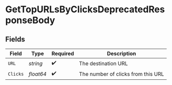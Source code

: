 # GetTopURLsByClicksDeprecatedResponseBody


## Fields

| Field                              | Type                               | Required                           | Description                        |
| ---------------------------------- | ---------------------------------- | ---------------------------------- | ---------------------------------- |
| `URL`                              | *string*                           | :heavy_check_mark:                 | The destination URL                |
| `Clicks`                           | *float64*                          | :heavy_check_mark:                 | The number of clicks from this URL |